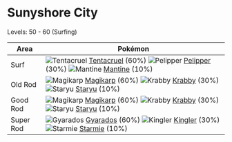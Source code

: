 # Sunyshore City
Levels: 50 - 60 (Surfing)

Area       | Pokémon
---        | ---
Surf       | ![][073]  [Tentacruel] (60%) ![][279]  [Pelipper] (30%) ![][226]  [Mantine] (10%)
Old Rod    | ![][129]  [Magikarp] (60%) ![][098]  [Krabby] (30%) ![][120]  [Staryu] (10%)
Good Rod   | ![][129]  [Magikarp] (60%) ![][098]  [Krabby] (30%) ![][120]  [Staryu] (10%)
Super Rod  | ![][130]  [Gyarados] (60%) ![][099]  [Kingler] (30%) ![][121]  [Starmie] (10%)


[073]: https://raw.githubusercontent.com/PokeAPI/sprites/master/sprites/pokemon/73.png "Tentacruel"
[098]: https://raw.githubusercontent.com/PokeAPI/sprites/master/sprites/pokemon/98.png "Krabby"
[099]: https://raw.githubusercontent.com/PokeAPI/sprites/master/sprites/pokemon/99.png "Kingler"
[120]: https://raw.githubusercontent.com/PokeAPI/sprites/master/sprites/pokemon/120.png "Staryu"
[121]: https://raw.githubusercontent.com/PokeAPI/sprites/master/sprites/pokemon/121.png "Starmie"
[129]: https://raw.githubusercontent.com/PokeAPI/sprites/master/sprites/pokemon/129.png "Magikarp"
[130]: https://raw.githubusercontent.com/PokeAPI/sprites/master/sprites/pokemon/130.png "Gyarados"
[226]: https://raw.githubusercontent.com/PokeAPI/sprites/master/sprites/pokemon/226.png "Mantine"
[279]: https://raw.githubusercontent.com/PokeAPI/sprites/master/sprites/pokemon/279.png "Pelipper"
[Tentacruel]: /pokemon_changes/073.md
[Krabby]: /pokemon_changes/098.md
[Kingler]: /pokemon_changes/099.md
[Staryu]: /pokemon_changes/120.md
[Starmie]: /pokemon_changes/121.md
[Magikarp]: /pokemon_changes/129.md
[Gyarados]: /pokemon_changes/130.md
[Mantine]: /pokemon_changes/226.md
[Pelipper]: /pokemon_changes/279.md
